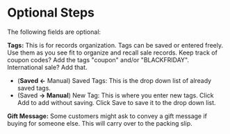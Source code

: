 # Optional Steps

The following fields are optional:

**Tags:** This is for records organization. Tags can be saved or entered freely. Use them as you see fit to organize and recall sale records. Keep track of coupon codes? Add the tags "coupon" and/or "BLACKFRIDAY". International sale? Add that.
 - (**Saved <-** Manual) Saved Tags: This is the drop down list of already saved tags.
 - (Saved **-> Manual**) New Tag: This is where you enter new tags. Click Add to add without saving. Click Save to save it to the drop down list.

 **Gift Message:** Some customers might ask to convey a gift message if buying for someone else. This will carry over to the packing slip. 